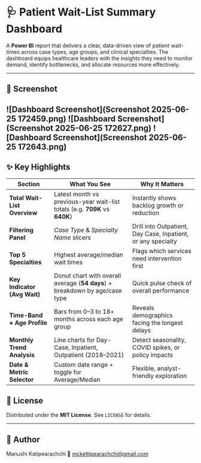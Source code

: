 # 🩺 Patient Wait-List Summary Dashboard

A **Power BI** report that delivers a clear, data-driven view of patient wait-times across case types, age groups, and clinical specialties. The dashboard equips healthcare leaders with the insights they need to monitor demand, identify bottlenecks, and allocate resources more effectively.

---

## 📸 Screenshot
![Dashboard Screenshot](Screenshot 2025-06-25 172459.png)
![Dashboard Screenshot](Screenshot 2025-06-25 172627.png)
![Dashboard Screenshot](Screenshot 2025-06-25 172643.png)
---

## ✨ Key Highlights

| Section                          | What You See                                                                   | Why It Matters                                      |
|----------------------------------|--------------------------------------------------------------------------------|-----------------------------------------------------|
| **Total Wait-List Overview**     | Latest month vs previous-year wait-list totals (e.g. **709K** vs **640K**)     | Instantly shows backlog growth or reduction         |
| **Filtering Panel**              | *Case Type* & *Specialty Name* slicers                                         | Drill into Outpatient, Day Case, Inpatient, or any specialty |
| **Top 5 Specialties**            | Highest average/median wait times                                              | Flags which services need intervention first        |
| **Key Indicator (Avg Wait)**     | Donut chart with overall average (**54 days**) + breakdown by age/case type    | Quick pulse check of overall performance            |
| **Time-Band × Age Profile**      | Bars from 0–3 to 18+ months across each age group                              | Reveals demographics facing the longest delays      |
| **Monthly Trend Analysis**       | Line charts for Day-Case, Inpatient, Outpatient (2018–2021)                    | Detect seasonality, COVID spikes, or policy impacts |
| **Date & Metric Selector**       | Custom date range + toggle for Average/Median                                  | Flexible, analyst-friendly exploration              |

## 📄 License

Distributed under the **MIT License**. See `LICENSE` for details.

---

## 👤 Author

Manushi Katipearachchi
📧 mckettipearachchi@gmail.com

